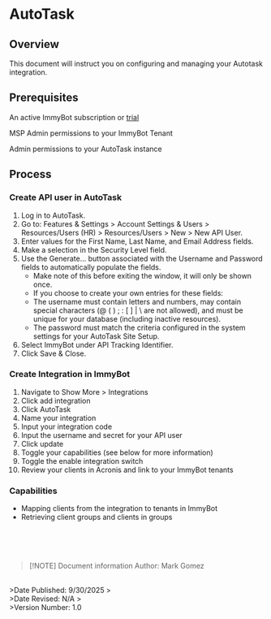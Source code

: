 # AutoTask

## Overview
This document will instruct you on configuring and managing your Autotask integration.

## Prerequisites
An active ImmyBot subscription or [trial](https://www.immy.bot/pricing/)

MSP Admin permissions to your ImmyBot Tenant

Admin permissions to your AutoTask instance

## Process

### Create API user in AutoTask
1. Log in to AutoTask.
2. Go to: Features & Settings > Account Settings & Users >  Resources/Users (HR) > Resources/Users > New > New API User.
3. Enter values for the First Name, Last Name, and Email Address fields.
4. Make a selection in the Security Level field.
5. Use the Generate... button associated with the Username and Password fields to automatically populate the fields.
     - Make note of this before exiting the window, it will only be shown once.
     - If you choose to create your own entries for these fields:
      - The username must contain letters and numbers, may contain special characters (@ ( ) ; : [ ] | \ are not allowed), and must be unique for your database (including inactive resources).
      - The password must match the criteria configured in the system settings for your AutoTask Site Setup.
6. Select ImmyBot under API Tracking Identifier.
7. Click Save & Close.

### Create Integration in ImmyBot

1. Navigate to Show More > Integrations
2. Click add integration
3. Click AutoTask
4. Name your integration
5. Input your integration code
6. Input the username and secret for your API user
8. Click update
9. Toggle your capabilities (see below for more information)
10. Toggle the enable integration switch
11. Review your clients in Acronis and link to your ImmyBot tenants

### Capabilities
- Mapping clients from the integration to tenants in ImmyBot
- Retrieving client groups and clients in groups


<br><br><br>
>[!NOTE] Document information
>Author: Mark Gomez
<br>
>Date Published: 9/30/2025
><br>
>Date Revised: N/A
><br>
>Version Number: 1.0
